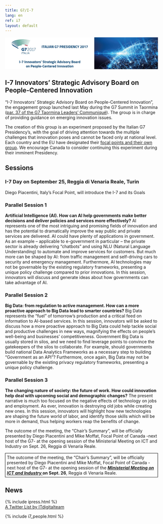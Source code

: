 ```yaml
---
title: G7/I-7
lang: en
ref: i7
layout: default
---
```


<img class="img-responsive" src="/images/i7/i7-header.jpg" title="G7 / I-7">

## I-7 Innovators’ Strategic Advisory Board on People-Centered Innovation

“I-7 Innovators’ Strategic Advisory Board on People-Centered Innovation”, the engagement group launched last May during the G7 Summit in Taormina ([par. 37 of the G7 Taormina Leaders’ Communiqué](http://www.g7italy.it/sites/default/files/documents/G7%20Taormina%20Leaders'%20Communique_27052017.pdf#page=6)). The group is in charge of providing guidance on emerging innovation issues. 

The creation of this group is an experiment proposed by the Italian G7 Presidency’s, with the goal of driving attention towards the multiple challenges that innovation poses and cannot be faced only at national level.
Each country and the EU have designated their [focal points and their own group](#innovators-focal-point). 
We encourage Canada to consider continuing this experiment during their imminent Presidency.


## Sessions

### I-7 Day on September 25, Reggia di Venaria Reale, Turin
Diego Piacentini, Italy’s Focal Point, will introduce the I-7 and its Goals

### Parallel Session 1
<b>Artificial Intelligence (AI). How can AI help governments make better decisions and deliver policies and services more effectively?</b>
AI represents one of the most intriguing and promising fields of innovation and has the potential to dramatically improve the way public and private services are delivered. AI could have plenty of applications in government. As an example – applicable to e-government in particular – the private sector is already delivering “chatbots” and using NLU (Natural Language Understanding) to automate and improve services for customers. But much more can be shaped by AI: from traffic management and self-driving cars to security and emergency management. Furthermore, AI technologies may not be governable by the existing regulatory frameworks, presenting a unique policy challenge compared to prior innovations. In this session, innovators will discuss and generate ideas about how governments can take advantage of AI.

### Parallel Session 2
<b>Big Data: from regulation to active management. How can a more proactive approach to Big Data lead to smarter countries? </b>
Big Data represents the “fuel” of tomorrow’s production and a critical feed on information to AI-based services. In this session, innovators will be asked to discuss how a more proactive approach to Big Data could help tackle social and productive challenges in new ways, magnifying the effects on people’s well-being and businesses’ competitiveness. Government Big Data is usually stored in silos, and we need to find leverage points to convince the gatekeepers of the silos to collaborate. For example, should governments build national Data Analytics Frameworks as a necessary step to building “Government as an API”? Furthermore, once again, Big Data may not be governable by the existing privacy regulatory frameworks, presenting a unique policy challenge.
 
### Parallel Session 3
<b>The changing nature of society: the future of work. How could innovation help deal with upcoming social and demographic changes?</b>
The present narrative is much too focused on the negative effects of technology on jobs and employment. As ever, innovation is destroying old jobs while creating new ones. In this session, innovators will highlight how new technologies are shaping the future world of labor, and identify those skills which will be more in demand, thus helping workers reap the benefits of change.

The outcome of the meeting, the “Chair’s Summary”, will be officially presented by Diego Piacentini and Mike Moffat, Focal Point of Canada -next host of the G7- at the opening session of the Ministerial Meeting on ICT and Industry on Sept. 26, Reggia di Venaria Reale.
<div style="border: solid 1px black; padding: 5px;">
The outcome of the meeting, the &ldquo;Chair&rsquo;s Summary&rdquo;, will be officially presented by Diego Piacentini and Mike Moffat, Focal Point of Canada -next host of the G7- at the opening session of the <strong><em>
<a href="http://www.g7italy.it/it/news/verso-il-g7-industriaict-focus-sull%E2%80%99industria-40" target="_blank">
	Ministerial Meeting on ICT and Industry
</a></em> on Sept. 26</strong>, Reggia di Venaria Reale.
</div>


## News
<div class="row">
    <div class="col-md-8">
       {% include ipress.html %}
<div id="content-ipress" data-key="01e87bed-f52e-4d6d-af32-c4ea59fd300a" data-lang="en" data-size="100" data-tag="41"></div>
<script type="text/javascript" src="/js/ipress.js"></script>
    </div>
    <div class="col-md-4">
        <a class="twitter-timeline" href="https://twitter.com/ITdigitalteam/lists/i-7-innovators" data-height="600">A Twitter List by ITdigitalteam</a>
        <script async src="//platform.twitter.com/widgets.js" charset="utf-8"></script>
    </div>
</div>

{% include i7_people.html %}